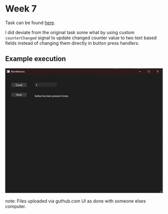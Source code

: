 # Week 7

Task can be found [here](https://peatutor.com/cplus/harjoitukset/h7.php).

I did deviate from the original task some what by using custom `counterChanged` signal to update changed counter value to two text based fields instead of changing them directly in button press handlers.

## Example execution

![example execution](image.png)

note: Files uploaded via guthub.com UI as done with someone elses computer.

